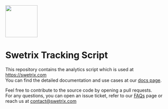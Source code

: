 <img src="https://swetrix.com/assets/logo_blue.svg" alt="" height="100" />

# Swetrix Tracking Script

This repository contains the analytics script which is used at https://swetrix.com \
You can find the detailed documentation and use cases at our [docs page](https://swetrix.com/docs).

Feel free to contribute to the source code by opening a pull requests. \
For any questions, you can open an issue ticket, refer to our [FAQs](https://swetrix.com/#faq) page or reach us at contact@swetrix.com
